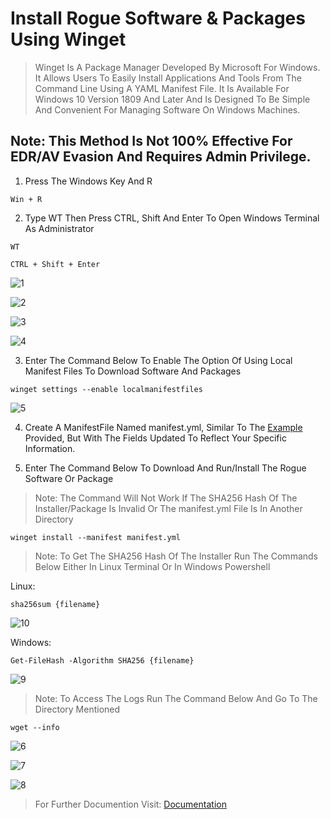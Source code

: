 # Install Rogue Software & Packages Using Winget

> Winget Is A Package Manager Developed By Microsoft For Windows. It Allows Users To Easily Install Applications And Tools From The Command Line Using A YAML Manifest File. It Is Available For Windows 10 Version 1809 And Later And Is Designed To Be Simple And Convenient For Managing Software On Windows Machines.

## Note: This Method Is Not 100% Effective For EDR/AV Evasion And Requires Admin Privilege.

1. Press The Windows Key And R

```
Win + R
```

2. Type WT Then Press CTRL, Shift And Enter To Open Windows Terminal As Administrator

```
WT
```
```
CTRL + Shift + Enter
```

![1](https://user-images.githubusercontent.com/94680549/236493445-253130cf-53a1-4aa2-9697-ca4f8d81f303.jpg)

![2](https://user-images.githubusercontent.com/94680549/236493489-5008458a-a5aa-4e9a-971c-b2cc979aad9b.jpg)

![3](https://user-images.githubusercontent.com/94680549/236493511-6a294b15-86ed-4c07-9ee7-1375aa83a7be.jpg)

![4](https://user-images.githubusercontent.com/94680549/236493587-75801cce-4d37-4c0c-b888-dc6225e7afdc.jpg)

3. Enter The Command Below To Enable The Option Of Using Local Manifest Files To Download Software And Packages

```
winget settings --enable localmanifestfiles
```

![5](https://user-images.githubusercontent.com/94680549/236494421-2ee0a9d9-04b6-4cd3-9199-3cc99b46e60b.jpg)

4. Create A ManifestFile Named manifest.yml, Similar To The [Example] Provided, But With The Fields Updated To Reflect Your Specific Information. 

5. Enter The Command Below To Download And Run/Install The Rogue Software Or Package

> Note: The Command Will Not Work If The SHA256 Hash Of The Installer/Package Is Invalid Or The manifest.yml File Is In Another Directory

```
winget install --manifest manifest.yml
```

> Note: To Get The SHA256 Hash Of The Installer Run The Commands Below Either In Linux Terminal Or In Windows Powershell

Linux:

```
sha256sum {filename}
```

![10](https://user-images.githubusercontent.com/94680549/236503180-bb93db77-8388-40e4-80b7-d62d17f0cbe7.jpg)

Windows:

```
Get-FileHash -Algorithm SHA256 {filename}
```

![9](https://user-images.githubusercontent.com/94680549/236502180-da2c87a2-3caf-4160-8167-bcb7973c9d65.jpg)

> Note: To Access The Logs Run The Command Below And Go To The Directory Mentioned

```
wget --info
```

![6](https://user-images.githubusercontent.com/94680549/236499791-29b7c735-a1c6-4ade-aed4-0a3627a0d525.jpg)

![7](https://user-images.githubusercontent.com/94680549/236500368-ed44aea5-39c4-447e-80f5-b0e92f3f9317.jpg)

![8](https://user-images.githubusercontent.com/94680549/236500390-3205477b-00f0-43f4-a22c-b24547da6eb5.jpg)

> For Further Documention Visit: [Documentation]

[Documentation]: https://learn.microsoft.com/en-us/windows/package-manager/winget/
[Example]: https://github.com/theaqueen21/LOLBAH/blob/main/Winget.exe/manifest.yml
